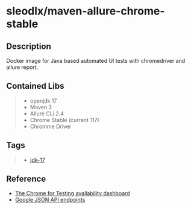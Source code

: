 # sleodlx/maven-allure-chrome-stable
## Description
Docker image for Java based automated UI tests with chromedriver and allure report.

## Contained Libs
> * openjdk 17
> * Maven 3
> * Allure CLi 2.4
> * Chrome Stable (current 117)
> * Chromme Driver

## Tags
> * [jdk-17](https://github.com/sleod/docker-maven-allure-chrome-stable/blob/main/jdk-17/Dockerfile)

## Reference
* [The Chrome for Testing availability dashboard](https://googlechromelabs.github.io/chrome-for-testing/)
* [Google JSON API endpoints](https://github.com/GoogleChromeLabs/chrome-for-testing#json-api-endpoints)


